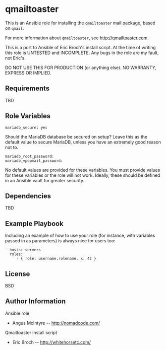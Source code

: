 qmailtoaster
============

This is an Ansible role for installing the `qmailtoaster` mail package, based on `qmail`.

For more information about `qmailtoaster`, see http://qmailtoaster.com.

This is a port to Ansible of Eric Broch's install script. At the time of writing this role is UNTESTED and INCOMPLETE.
Any bugs in the role are my fault, not Eric's.

DO NOT USE THIS FOR PRODUCTION (or anything else). NO WARRANTY, EXPRESS OR IMPLIED.

Requirements
------------

TBD

Role Variables
--------------

    mariadb_secure: yes
   
Should the MariaDB database be secured on setup? Leave this as the default value to secure MariaDB, unless you have an extremely good reason not to.

    mariadb_root_password:
    mariadb_vpopmail_password:
    
No default values are provided for these variables. You must provide values for these variables or the role will not work. Ideally, these should be defined in an Ansible vault for greater security. 

Dependencies
------------

TBD

Example Playbook
----------------

Including an example of how to use your role (for instance, with variables passed in as parameters) is always nice for users too:

    - hosts: servers
      roles:
         - { role: username.rolename, x: 42 }

License
-------

BSD

Author Information
------------------

Ansible role

 * Angus McIntyre -- http://nomadcode.com/
   
Qmailtoaster install script

 * Eric Broch -- http://whitehorsetc.com/